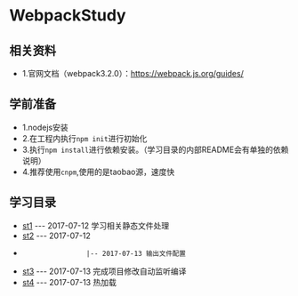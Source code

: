 # WebpackStudy

## 相关资料

 - 1.官网文档（webpack3.2.0）：https://webpack.js.org/guides/

## 学前准备

 - 1.nodejs安装
 - 2.在工程内执行`npm init`进行初始化
 - 3.执行`npm install`进行依赖安装。（学习目录的内部README会有单独的依赖说明）
 - 4.推荐使用`cnpm`,使用的是taobao源，速度快

## 学习目录

 - [st1](./master/st1) --- 2017-07-12 学习相关静态文件处理
 - [st2](./master/st2) --- 2017-07-12  
 -                     |-- 2017-07-13 输出文件配置
 - [st3](./master/st3) --- 2017-07-13 完成项目修改自动监听编译
 - [st4](./master/st4) --- 2017-07-13 热加载   
